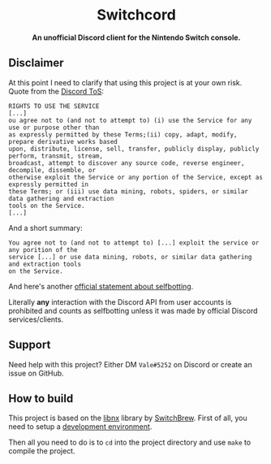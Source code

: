 <div align="center">
    <h1>Switchcord</h1>
    <strong>An unofficial Discord client for the Nintendo Switch console.</strong>
    <!-- Place badges here -->
</div>

## Disclaimer

At this point I need to clarify that using this project is at your own risk.
Quote from the [Discord ToS](https://discordapp.com/terms):  
```
RIGHTS TO USE THE SERVICE
[...] 
ou agree not to (and not to attempt to) (i) use the Service for any use or purpose other than
as expressly permitted by these Terms;(ii) copy, adapt, modify, prepare derivative works based
upon, distribute, license, sell, transfer, publicly display, publicly perform, transmit, stream,
broadcast, attempt to discover any source code, reverse engineer, decompile, dissemble, or
otherwise exploit the Service or any portion of the Service, except as expressly permitted in
these Terms; or (iii) use data mining, robots, spiders, or similar data gathering and extraction
tools on the Service.
[...]
```

And a short summary:  
```
You agree not to (and not to attempt to) [...] exploit the service or any porition of the
service [...] or use data mining, robots, or similar data gathering and extraction tools
on the Service.
```

And here's another [official statement about selfbotting](https://support.discordapp.com/hc/en-us/articles/115002192352).

Literally **any** interaction with the Discord API from user accounts is prohibited and counts as selfbotting
unless it was made by official Discord services/clients.

## Support

Need help with this project? Either DM `Vale#5252` on Discord or create an issue on GitHub.

## How to build

This project is based on the [libnx](https://github.com/switchbrew/libnx) library by
[SwitchBrew](https://switchbrew.org/wiki/Main_Page). First of all, you need to setup a
[development environment](https://switchbrew.org/w/index.php?title=Setting_up_Development_Environment).

Then all you need to do is to `cd` into the project directory and use `make` to compile the project.
